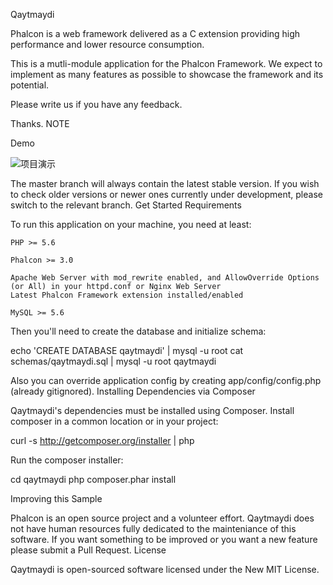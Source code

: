 Qaytmaydi

Phalcon is a web framework delivered as a C extension providing high performance and lower resource consumption.

This is a mutli-module application for the Phalcon Framework. We expect to implement as many features as possible to showcase the framework and its potential.

Please write us if you have any feedback.

Thanks.
NOTE

Demo

![项目演示](https://github.com/kideny/qaytmaydi/blob/master/samples/backend.png)

The master branch will always contain the latest stable version. If you wish to check older versions or newer ones currently under development, please switch to the relevant branch.
Get Started
Requirements

To run this application on your machine, you need at least:

    PHP >= 5.6

    Phalcon >= 3.0

    Apache Web Server with mod_rewrite enabled, and AllowOverride Options (or All) in your httpd.conf or Nginx Web Server
    Latest Phalcon Framework extension installed/enabled

    MySQL >= 5.6

Then you'll need to create the database and initialize schema:

echo 'CREATE DATABASE qaytmaydi' | mysql -u root
cat schemas/qaytmaydi.sql | mysql -u root qaytmaydi

Also you can override application config by creating app/config/config.php (already gitignored).
Installing Dependencies via Composer

Qaytmaydi's dependencies must be installed using Composer. Install composer in a common location or in your project:

curl -s http://getcomposer.org/installer | php

Run the composer installer:

cd qaytmaydi
php composer.phar install

Improving this Sample

Phalcon is an open source project and a volunteer effort. Qaytmaydi does not have human resources fully dedicated to the mainteniance of this software. If you want something to be improved or you want a new feature please submit a Pull Request.
License

Qaytmaydi is open-sourced software licensed under the New MIT License.